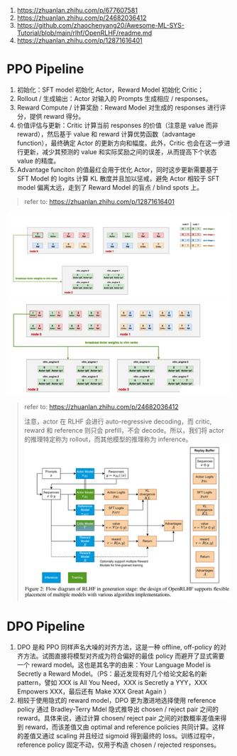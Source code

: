 1. https://zhuanlan.zhihu.com/p/677607581
2. https://zhuanlan.zhihu.com/p/24682036412
3. https://github.com/zhaochenyang20/Awesome-ML-SYS-Tutorial/blob/main/rlhf/OpenRLHF/readme.md
4. https://zhuanlan.zhihu.com/p/12871616401





# PPO Pipeline
1. 初始化：SFT model 初始化 Actor，Reward Model 初始化 Critic；
2. Rollout / 生成输出：Actor 对输入的 Prompts 生成相应 / responses。
3. Reward Compute / 计算奖励：Reward Model 对生成的 responses 进行评分，提供 reward 得分。
4. 价值评估与更新：Critic 计算当前 responses 的价值（注意是 value 而非 reward），然后基于 value
   和 reward 计算优势函数（advantage function），最终确定 Actor 的更新方向和幅度。此外，Critic
   也会在这一步进行更新，减少其预测的 value 和实际奖励之间的误差，从而提高下个状态 value 的精度。
5. Advantage funciton 的值最红会用于优化 Actor，同时这步更新需要基于 SFT Model 的 logits 计算
   KL 散度并且加以惩戒，避免 Actor 相较于 SFT model 偏离太远，走到了 Reward Model 的盲点 / blind
   spots 上。

> refer to: https://zhuanlan.zhihu.com/p/12871616401

![非共同部署](./distributed_nonshared.jpg)
![共同部署](./distributed_shared.jpg)

> refer to: https://zhuanlan.zhihu.com/p/24682036412
>
> 注意，actor 在 RLHF 会进行 auto-regressive decoding，而 critic, reward 和 reference 则只会 prefill，不会 decode。所以，我们将 actor 的推理特定称为 rollout，而其他模型的推理称为 inference。
![openrlhf](./PPO_RLHF.png)

# DPO Pipeline
1. DPO 是和 PPO 同样声名大噪的对齐方法，这是一种 offline, off-policy 的对齐方法。试图直接将模型对齐成为符合偏好的最佳 policy 而避开了显式需要一个 reward model。这也是其名字的由来：Your Language Model is Secretly a Reward Model。（PS：最近发现有好几个给论文起名的新 pattern，譬如 XXX is All You Need，XXX is Secretly a YYY，XXX Empowers XXX，最后还有 Make XXX Great Again ）
2. 相较于使用隐式的 reward model，DPO 更为激进地选择使用 reference policy 通过 Bradley-Terry Mdel 隐式推导出 chosen / reject pair 之间的 reward。具体来说，通过计算 chosen/ reject pair 之间的对数概率差值来得到 reward，而该差值又由 optimal and reference policies 共同计算。这样的差值又通过 scaling 并且经过 sigmoid 得到最终的 loss。训练过程中，reference policy 固定不动，仅用于构造 chosen / rejected responses。
